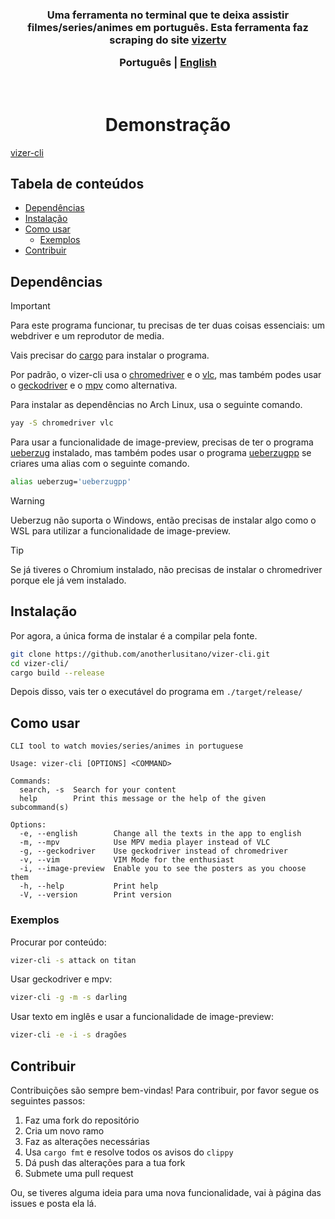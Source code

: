 <h3 align="center">
Uma ferramenta no terminal que te deixa assistir filmes/series/animes em português. Esta ferramenta faz scraping do site <a href="https://vizertv.in">vizertv</a>
    <p>
        <b>Português</b> |
        <a href="https://github.com/anotherlusitano/vizer-cli/blob/main/README.md">English</a>
    </p>
</h3>
<br>

<h1 align="center">
 Demonstração
</h1>

[vizer-cli](https://github.com/anotherlusitano/vizer-cli/assets/108989500/9e4d75a4-7f92-4cb2-acf0-73c3f7d7d93d)

## Tabela de conteúdos

- [Dependências](#dependências)
- [Instalação](#instalação)
- [Como usar](#como-usar)
  - [Exemplos](#exemplos)
- [Contribuir](#contribuir)

## Dependências

> [!IMPORTANT]
> Para este programa funcionar, tu precisas de ter duas coisas essenciais: um webdriver e um reprodutor de media.
>
> Vais precisar do [cargo](https://doc.rust-lang.org/cargo/getting-started/installation.html) para instalar o programa.

Por padrão, o vizer-cli usa o [chromedriver](https://developer.chrome.com/docs/chromedriver) e o [vlc](https://www.videolan.org/vlc/), mas também podes usar o [geckodriver](https://github.com/mozilla/geckodriver/releases) e o [mpv](https://mpv.io/) como alternativa.

Para instalar as dependências no Arch Linux, usa o seguinte comando.

```sh
yay -S chromedriver vlc
```

Para usar a funcionalidade de image-preview, precisas de ter o programa [ueberzug](https://github.com/ueber-devel/ueberzug) instalado, mas também podes usar o programa [ueberzugpp](https://github.com/jstkdng/ueberzugpp) se criares uma alias com o seguinte comando.

```sh
alias ueberzug='ueberzugpp'
```

> [!WARNING]
> Ueberzug não suporta o Windows, então precisas de instalar algo como o WSL para utilizar a funcionalidade de image-preview.

> [!TIP]
> Se já tiveres o Chromium instalado, não precisas de instalar o chromedriver porque ele já vem instalado.

## Instalação

Por agora, a única forma de instalar é a compilar pela fonte.

```sh
git clone https://github.com/anotherlusitano/vizer-cli.git
cd vizer-cli/
cargo build --release
```

Depois disso, vais ter o executável do programa em `./target/release/`

## Como usar

```
CLI tool to watch movies/series/animes in portuguese

Usage: vizer-cli [OPTIONS] <COMMAND>

Commands:
  search, -s  Search for your content
  help        Print this message or the help of the given subcommand(s)

Options:
  -e, --english        Change all the texts in the app to english
  -m, --mpv            Use MPV media player instead of VLC
  -g, --geckodriver    Use geckodriver instead of chromedriver
  -v, --vim            VIM Mode for the enthusiast
  -i, --image-preview  Enable you to see the posters as you choose them
  -h, --help           Print help
  -V, --version        Print version
```

### Exemplos

Procurar por conteúdo:

```sh
vizer-cli -s attack on titan
```

Usar geckodriver e mpv:

```sh
vizer-cli -g -m -s darling
```

Usar texto em inglês e usar a funcionalidade de image-preview:

```sh
vizer-cli -e -i -s dragões
```

## Contribuir

Contribuições são sempre bem-vindas! Para contribuir, por favor segue os seguintes passos:

1. Faz uma fork do repositório
2. Cria um novo ramo
3. Faz as alterações necessárias
4. Usa `cargo fmt` e resolve todos os avisos do `clippy`
5. Dá push das alterações para a tua fork
6. Submete uma pull request

Ou, se tiveres alguma ideia para uma nova funcionalidade, vai à página das issues e posta ela lá.
